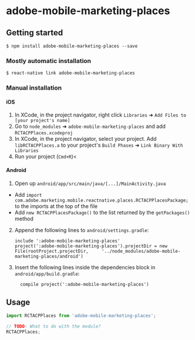 
# adobe-mobile-marketing-places

## Getting started

`$ npm install adobe-mobile-marketing-places --save`

### Mostly automatic installation

`$ react-native link adobe-mobile-marketing-places`

### Manual installation


#### iOS

1. In XCode, in the project navigator, right click `Libraries` ➜ `Add Files to [your project's name]`
2. Go to `node_modules` ➜ `adobe-mobile-marketing-places` and add `RCTACPPlaces.xcodeproj`
3. In XCode, in the project navigator, select your project. Add `libRCTACPPlaces.a` to your project's `Build Phases` ➜ `Link Binary With Libraries`
4. Run your project (`Cmd+R`)<

#### Android

1. Open up `android/app/src/main/java/[...]/MainActivity.java`
  - Add `import com.adobe.marketing.mobile.reactnative.places.RCTACPPlacesPackage;` to the imports at the top of the file
  - Add `new RCTACPPlacesPackage()` to the list returned by the `getPackages()` method
2. Append the following lines to `android/settings.gradle`:
  	```
  	include ':adobe-mobile-marketing-places'
  	project(':adobe-mobile-marketing-places').projectDir = new File(rootProject.projectDir, 	'../node_modules/adobe-mobile-marketing-places/android')
  	```
3. Insert the following lines inside the dependencies block in `android/app/build.gradle`:
  	```
      compile project(':adobe-mobile-marketing-places')
  	```


## Usage
```javascript
import RCTACPPlaces from 'adobe-mobile-marketing-places';

// TODO: What to do with the module?
RCTACPPlaces;
```
  